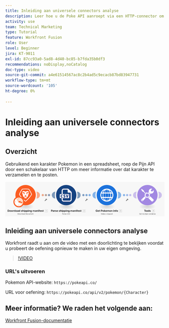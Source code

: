 ```yaml
---
title: Inleiding aan universele connectors analyse
description: Leer hoe u de Poke API aanroept via een HTTP-connector om informatie te verzamelen en te posten op een Pokemon-teken, allemaal in [!DNL Adobe Workfront Fusion].
activity: use
team: Technical Marketing
type: Tutorial
feature: Workfront Fusion
role: User
level: Beginner
jira: KT-9011
exl-id: 87cc93a0-5ad8-4d40-bc85-b7fda35b0df3
recommendations: noDisplay,noCatalog
doc-type: video
source-git-commit: a4e61514567ac8c2b4ad5c9ecacb87bd83947731
workflow-type: tm+mt
source-wordcount: '105'
ht-degree: 0%

---
```


# Inleiding aan universele connectors analyse

## Overzicht

Gebruikend een karakter Pokemon in een spreadsheet, roep de Pijn API door een schakelaar van HTTP om meer informatie over dat karakter te verzamelen en te posten.

![Een afbeelding van het Fusion-scenario](assets/universal-connectors-and-routing-1.png)

## Inleiding aan universele connectors analyse

Workfront raadt u aan om de video met een doorlichting te bekijken voordat u probeert de oefening opnieuw te maken in uw eigen omgeving.

>[!VIDEO](https://video.tv.adobe.com/v/335270/?quality=12&learn=on)

### URL&#39;s uitvoeren

Pokemon API-website: `https://pokeapi.co/`

URL voor oefening: `https://pokeapi.co/api/v2/pokemon/{Character}`


## Meer informatie? We raden het volgende aan:

[Workfront Fusion-documentatie](https://experienceleague.adobe.com/docs/workfront/using/adobe-workfront-fusion/workfront-fusion-2.html?lang=en)

